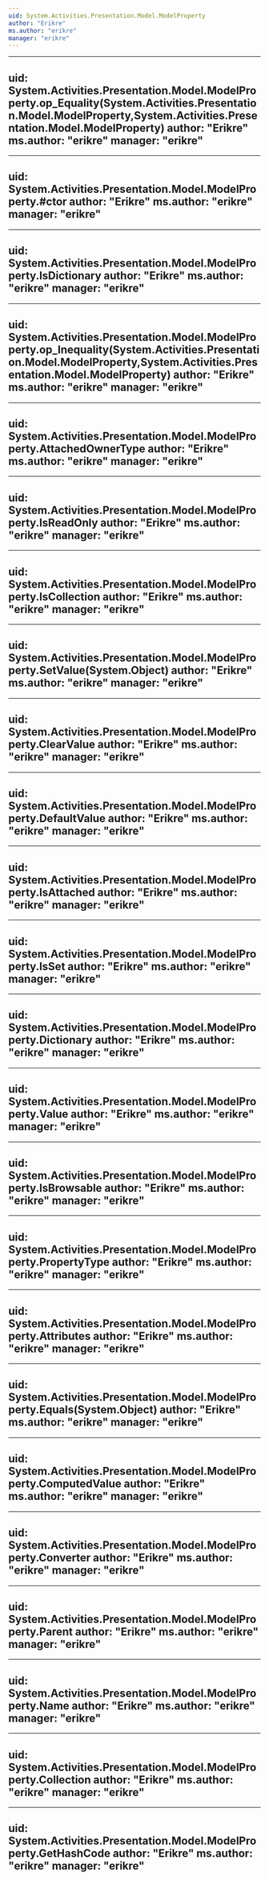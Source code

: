 ```yaml
---
uid: System.Activities.Presentation.Model.ModelProperty
author: "Erikre"
ms.author: "erikre"
manager: "erikre"
---
```


---
uid: System.Activities.Presentation.Model.ModelProperty.op_Equality(System.Activities.Presentation.Model.ModelProperty,System.Activities.Presentation.Model.ModelProperty)
author: "Erikre"
ms.author: "erikre"
manager: "erikre"
---

---
uid: System.Activities.Presentation.Model.ModelProperty.#ctor
author: "Erikre"
ms.author: "erikre"
manager: "erikre"
---

---
uid: System.Activities.Presentation.Model.ModelProperty.IsDictionary
author: "Erikre"
ms.author: "erikre"
manager: "erikre"
---

---
uid: System.Activities.Presentation.Model.ModelProperty.op_Inequality(System.Activities.Presentation.Model.ModelProperty,System.Activities.Presentation.Model.ModelProperty)
author: "Erikre"
ms.author: "erikre"
manager: "erikre"
---

---
uid: System.Activities.Presentation.Model.ModelProperty.AttachedOwnerType
author: "Erikre"
ms.author: "erikre"
manager: "erikre"
---

---
uid: System.Activities.Presentation.Model.ModelProperty.IsReadOnly
author: "Erikre"
ms.author: "erikre"
manager: "erikre"
---

---
uid: System.Activities.Presentation.Model.ModelProperty.IsCollection
author: "Erikre"
ms.author: "erikre"
manager: "erikre"
---

---
uid: System.Activities.Presentation.Model.ModelProperty.SetValue(System.Object)
author: "Erikre"
ms.author: "erikre"
manager: "erikre"
---

---
uid: System.Activities.Presentation.Model.ModelProperty.ClearValue
author: "Erikre"
ms.author: "erikre"
manager: "erikre"
---

---
uid: System.Activities.Presentation.Model.ModelProperty.DefaultValue
author: "Erikre"
ms.author: "erikre"
manager: "erikre"
---

---
uid: System.Activities.Presentation.Model.ModelProperty.IsAttached
author: "Erikre"
ms.author: "erikre"
manager: "erikre"
---

---
uid: System.Activities.Presentation.Model.ModelProperty.IsSet
author: "Erikre"
ms.author: "erikre"
manager: "erikre"
---

---
uid: System.Activities.Presentation.Model.ModelProperty.Dictionary
author: "Erikre"
ms.author: "erikre"
manager: "erikre"
---

---
uid: System.Activities.Presentation.Model.ModelProperty.Value
author: "Erikre"
ms.author: "erikre"
manager: "erikre"
---

---
uid: System.Activities.Presentation.Model.ModelProperty.IsBrowsable
author: "Erikre"
ms.author: "erikre"
manager: "erikre"
---

---
uid: System.Activities.Presentation.Model.ModelProperty.PropertyType
author: "Erikre"
ms.author: "erikre"
manager: "erikre"
---

---
uid: System.Activities.Presentation.Model.ModelProperty.Attributes
author: "Erikre"
ms.author: "erikre"
manager: "erikre"
---

---
uid: System.Activities.Presentation.Model.ModelProperty.Equals(System.Object)
author: "Erikre"
ms.author: "erikre"
manager: "erikre"
---

---
uid: System.Activities.Presentation.Model.ModelProperty.ComputedValue
author: "Erikre"
ms.author: "erikre"
manager: "erikre"
---

---
uid: System.Activities.Presentation.Model.ModelProperty.Converter
author: "Erikre"
ms.author: "erikre"
manager: "erikre"
---

---
uid: System.Activities.Presentation.Model.ModelProperty.Parent
author: "Erikre"
ms.author: "erikre"
manager: "erikre"
---

---
uid: System.Activities.Presentation.Model.ModelProperty.Name
author: "Erikre"
ms.author: "erikre"
manager: "erikre"
---

---
uid: System.Activities.Presentation.Model.ModelProperty.Collection
author: "Erikre"
ms.author: "erikre"
manager: "erikre"
---

---
uid: System.Activities.Presentation.Model.ModelProperty.GetHashCode
author: "Erikre"
ms.author: "erikre"
manager: "erikre"
---
